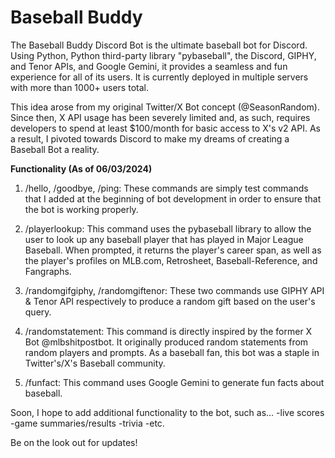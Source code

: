 # Baseball Buddy
The Baseball Buddy Discord Bot is the ultimate baseball bot for Discord. Using Python, Python third-party library "pybaseball", the Discord, GIPHY, and Tenor APIs, and Google Gemini, it provides a seamless and fun experience for all of its users. It is currently deployed in multiple servers with more than 1000+ users total.

This idea arose from my original Twitter/X Bot concept (@SeasonRandom). Since then, X API usage has been severely limited and, as such, requires developers to spend at least $100/month for basic access to X's v2 API. As a result, I pivoted towards Discord to make my dreams of creating a Baseball Bot a reality.

**Functionality (As of 06/03/2024)**
1. /hello, /goodbye, /ping: These commands are simply test commands that I added at the beginning of bot development in order to ensure that the bot is working properly.

2. /playerlookup: This command uses the pybaseball library to allow the user to look up any baseball player that has played in Major League Baseball. When prompted, it returns the player's career span, as well as the player's profiles on MLB.com, Retrosheet, Baseball-Reference, and Fangraphs.

3. /randomgifgiphy, /randomgiftenor: These two commands use GIPHY API & Tenor API respectively to produce a random gift based on the user's query.
  
4. /randomstatement: This command is directly inspired by the former X Bot @mlbshitpostbot. It originally produced random statements from random players and prompts. As a baseball fan, this bot was a staple in Twitter's/X's Baseball community.
  
5. /funfact: This command uses Google Gemini to generate fun facts about baseball.

Soon, I hope to add additional functionality to the bot, such as...
-live scores
-game summaries/results
-trivia
-etc.

Be on the look out for updates!
